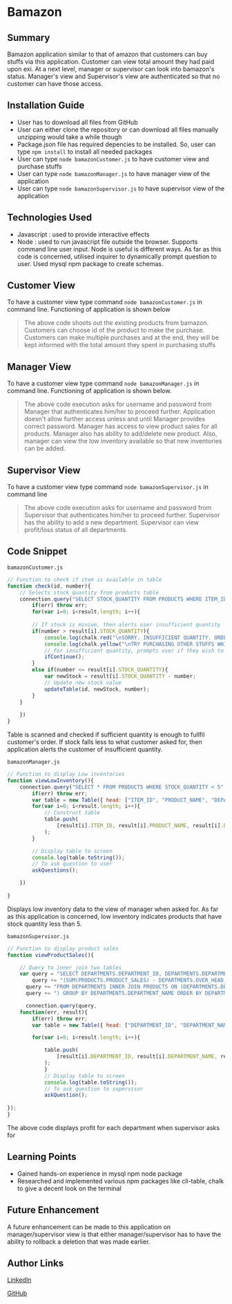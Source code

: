 # Bamazon

## Summary
Bamazon application similar to that of amazon that customers can buy stuffs via this application. Customer can view total amount they had paid upon exi. At a next level, manager or supervisor can look into bamazon's status. Manager's view and Supervisor's view are authenticated so that no customer can have those access.

## Installation Guide
* User has to download all files from GitHub
* User can either clone the repository or can download all files manually unzipping would take a while though
* Package.json file has required depencies to be installed. So, user can type `npm install` to install all needed packages
* User can type `node bamazonCustomer.js` to have customer view and purchase stuffs
* User can type `node bamazonManager.js` to have manager view of the application
* User can type `node bamazonSupervisor.js` to have supervisor view of the application

## Technologies Used
- Javascript : used to provide interactive effects
- Node : used to run javascript file outside the browser. Supports command line user input. Node is useful is different ways. As
far as this code is concerned, utilised inquirer to dynamically prompt question to user. Used mysql npm package to create schemas.

## Customer View
To have a customer view type command `node bamazonCustomer.js` in command line. Functioning of application is shown below

> The above code shoots out the existing products from bamazon. Customers can choose id of the product to make the purchase. Customers can make multiple purchases and at the end, they will be kept informed with the total amount they spent in purchasing stuffs

## Manager View
To have a customer view type command `node bamazonManager.js` in command line. Functioning of application is shown below.

> The above code execution asks for username and password from Manager that authenticates him/her to proceed further. Application doesn't allow further access unless and until Manager provides correct password. Manager has access to view product sales for all products. Manager also has ability to add/delete new product. Also, manager can view the low inventory available so that new inventories can be added.

## Supervisor View
To have a customer view type command `node bamazonSupervisor.js` in command line

> The above code execution asks for username and password from Supervisor that authenticates him/her to proceed further. Supervisor has the ability to add a new department. Supervisor can view profit/loss status of all departments.

## Code Snippet
``bamazonCustomer.js``
```Javascript
// Function to check if item is available in table
function check(id, number){
    // Selects stock_quantity from products table
    connection.query("SELECT STOCK_QUANTITY FROM PRODUCTS WHERE ITEM_ID=?",[id],function(err,result){
        if(err) throw err;
        for(var i=0; i<result.length; i++){
        
        // If stock is minium, then alerts user insufficient quantity
        if(number > result[i].STOCK_QUANTITY){
            console.log(chalk.red("\nSORRY. INSUFFICIENT QUANTITY. ORDER CAN'T BE PLACED NOW"));
            console.log(chalk.yellow("\nTRY PURCHASING OTHER STUFFS WHILE WE RELOAD!\n"));
            // For insufficient quantity, prompts user if they wish to continue
            ifContinue();
        }
        else if(number <= result[i].STOCK_QUANTITY){
            var newStock = result[i].STOCK_QUANTITY - number;
            // Update new stock value
            updateTable(id, newStock, number);
        }
    }
        
    })
}
```
Table is scanned and checked if sufficient quantity is enough to fullfil customer's order. If stock falls less to what customer asked for, then application alerts the customer of insufficient quantity.

``bamazonManager.js``
```Javascript
// Function to display Low inventories
function viewLowInventory(){
    connection.query("SELECT * FROM PRODUCTS WHERE STOCK_QUANTITY < 5",function(err, result){
        if(err) throw err;
        var table = new Table({ head: ["ITEM_ID", "PRODUCT_NAME", "DEPARTMENT_NAME", "PRICE", "STOCK_QUANTITY", "PRODUCT SALES"] });
        for(var i=0; i<result.length; i++){
            // Construct table
            table.push(
                [result[i].ITEM_ID, result[i].PRODUCT_NAME, result[i].DEPARTMENT_NAME, result[i].PRICE, result[i].STOCK_QUANTITY, result[i].PRODUCT_SALES] 
            );
        }

        // Display table to screen
        console.log(table.toString());
        // To ask question to user
        askQuestions();

    })
    
}
```
Displays low inventory data to the view of manager when asked for. As far as this application is concerned, low inventory indicates products that have stock quantity less than 5.

``bamazonSupervisor.js``
```Javascript
// Function to display product sales
function viewProductSales(){

    // Query to inner join two tables
    var query = "SELECT DEPARTMENTS.DEPARTMENT_ID, DEPARTMENTS.DEPARTMENT_NAME, DEPARTMENTS.OVER_HEAD_COSTS, SUM(PRODUCTS.PRODUCT_SALES) AS PRODUCT_SALES, ";
        query += "(SUM(PRODUCTS.PRODUCT_SALES) - DEPARTMENTS.OVER_HEAD_COSTS) AS TOTAL_PROFIT "
      query += "FROM DEPARTMENTS INNER JOIN PRODUCTS ON (DEPARTMENTS.DEPARTMENT_NAME = PRODUCTS.DEPARTMENT_NAME ";
      query += ") GROUP BY DEPARTMENTS.DEPARTMENT_NAME ORDER BY DEPARTMENTS.DEPARTMENT_ID";

      connection.query(query, 
    function(err, result){
        if(err) throw err;
        var table = new Table({ head: ["DEPARTMENT_ID", "DEPARTMENT_NAME", "OVER_HEAD_COSTS", "PRODUCT_SALES", "TOTAL_PROFIT"] });

        for(var i=0; i<result.length; i++){

            table.push(
                [result[i].DEPARTMENT_ID, result[i].DEPARTMENT_NAME, result[i].OVER_HEAD_COSTS, result[i].PRODUCT_SALES, result[i].TOTAL_PROFIT] 
            );
            }
            // Display table to screen
            console.log(table.toString());
            // To ask question to supervisor
            askQuestion();
     
});
}
```
The above code displays profit for each department when supervisor asks for

## Learning Points
* Gained hands-on experience in mysql npm node package
* Researched and implemented various npm packages like cli-table, chalk to give a decent look on the terminal

## Future Enhancement
A future enhancement can be made to this application on manager/supervisor view is that either manager/supervisor has to have the ability to rollback a deletion that was made earlier.

## Author Links
[LinkedIn](https://www.linkedin.com/in/mahisha-gunasekaran-0a780a88/)

[GitHub](https://github.com/Mahi-Mani)